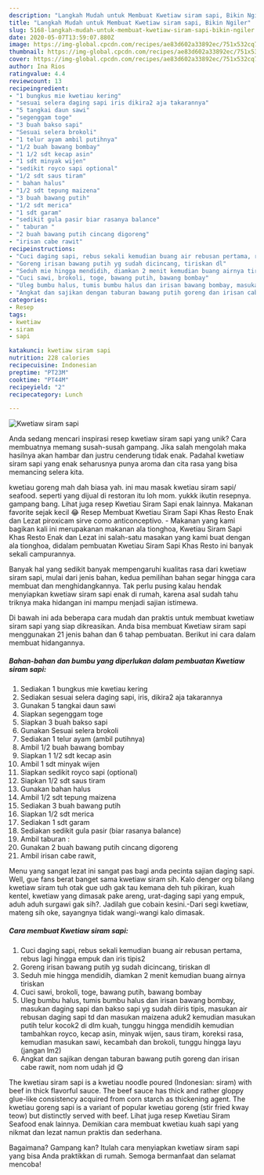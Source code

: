 ```yaml
---
description: "Langkah Mudah untuk Membuat Kwetiaw siram sapi, Bikin Ngiler"
title: "Langkah Mudah untuk Membuat Kwetiaw siram sapi, Bikin Ngiler"
slug: 5168-langkah-mudah-untuk-membuat-kwetiaw-siram-sapi-bikin-ngiler
date: 2020-05-07T13:59:07.880Z
image: https://img-global.cpcdn.com/recipes/ae83d602a33892ec/751x532cq70/kwetiaw-siram-sapi-foto-resep-utama.jpg
thumbnail: https://img-global.cpcdn.com/recipes/ae83d602a33892ec/751x532cq70/kwetiaw-siram-sapi-foto-resep-utama.jpg
cover: https://img-global.cpcdn.com/recipes/ae83d602a33892ec/751x532cq70/kwetiaw-siram-sapi-foto-resep-utama.jpg
author: Ina Rios
ratingvalue: 4.4
reviewcount: 13
recipeingredient:
- "1 bungkus mie kwetiau kering"
- "sesuai selera daging sapi iris dikira2 aja takarannya"
- "5 tangkai daun sawi"
- "segenggam toge"
- "3 buah bakso sapi"
- "Sesuai selera brokoli"
- "1 telur ayam ambil putihnya"
- "1/2 buah bawang bombay"
- "1 1/2 sdt kecap asin"
- "1 sdt minyak wijen"
- "sedikit royco sapi optional"
- "1/2 sdt saus tiram"
- " bahan halus"
- "1/2 sdt tepung maizena"
- "3 buah bawang putih"
- "1/2 sdt merica"
- "1 sdt garam"
- "sedikit gula pasir biar rasanya balance"
- " taburan "
- "2 buah bawang putih cincang digoreng"
- "irisan cabe rawit"
recipeinstructions:
- "Cuci daging sapi, rebus sekali kemudian buang air rebusan pertama, rebus lagi hingga empuk dan iris tipis2"
- "Goreng irisan bawang putih yg sudah dicincang, tiriskan dl"
- "Seduh mie hingga mendidih, diamkan 2 menit kemudian buang airnya tiriskan"
- "Cuci sawi, brokoli, toge, bawang putih, bawang bombay"
- "Uleg bumbu halus, tumis bumbu halus dan irisan bawang bombay, masukan daging sapi dan bakso sapi yg sudah diiris tipis, masukan air rebusan daging sapi td dan masukan maizena aduk2 kemudian masukan putih telur kocok2 di dlm kuah, tunggu hingga mendidih kemudian tambahkan royco, kecap asin, minyak wijen, saus tiram, koreksi rasa, kemudian masukan sawi, kecambah dan brokoli, tunggu hingga layu (jangan lm2)"
- "Angkat dan sajikan dengan taburan bawang putih goreng dan irisan cabe rawit, nom nom udah jd 😋"
categories:
- Resep
tags:
- kwetiaw
- siram
- sapi

katakunci: kwetiaw siram sapi 
nutrition: 228 calories
recipecuisine: Indonesian
preptime: "PT23M"
cooktime: "PT44M"
recipeyield: "2"
recipecategory: Lunch

---
```



![Kwetiaw siram sapi](https://img-global.cpcdn.com/recipes/ae83d602a33892ec/751x532cq70/kwetiaw-siram-sapi-foto-resep-utama.jpg)

Anda sedang mencari inspirasi resep kwetiaw siram sapi yang unik? Cara membuatnya memang susah-susah gampang. Jika salah mengolah maka hasilnya akan hambar dan justru cenderung tidak enak. Padahal kwetiaw siram sapi yang enak seharusnya punya aroma dan cita rasa yang bisa memancing selera kita.

kwetiau goreng mah dah biasa yah. ini mau masak kwetiau siram sapi/ seafood. seperti yang dijual di restoran itu loh mom. yukkk ikutin resepnya. gampang bang. Lihat juga resep Kwetiau Siram Sapi enak lainnya. Makanan favorite sejak kecil 😂 Resep Membuat Kwetiau Siram Sapi Khas Resto Enak dan Lezat piroxicam sirve como anticonceptivo. - Makanan yang kami bagikan kali ini merupakanan makanan ala tionghoa, Kwetiau Siram Sapi Khas Resto Enak dan Lezat ini salah-satu masakan yang kami buat dengan ala tionghoa, didalam pembuatan Kwetiau Siram Sapi Khas Resto ini banyak sekali campurannya.

Banyak hal yang sedikit banyak mempengaruhi kualitas rasa dari kwetiaw siram sapi, mulai dari jenis bahan, kedua pemilihan bahan segar hingga cara membuat dan menghidangkannya. Tak perlu pusing kalau hendak menyiapkan kwetiaw siram sapi enak di rumah, karena asal sudah tahu triknya maka hidangan ini mampu menjadi sajian istimewa.


Di bawah ini ada beberapa cara mudah dan praktis untuk membuat kwetiaw siram sapi yang siap dikreasikan. Anda bisa membuat Kwetiaw siram sapi menggunakan 21 jenis bahan dan 6 tahap pembuatan. Berikut ini cara dalam membuat hidangannya.

<!--inarticleads1-->

##### Bahan-bahan dan bumbu yang diperlukan dalam pembuatan Kwetiaw siram sapi:

1. Sediakan 1 bungkus mie kwetiau kering
1. Sediakan sesuai selera daging sapi, iris, dikira2 aja takarannya
1. Gunakan 5 tangkai daun sawi
1. Siapkan segenggam toge
1. Siapkan 3 buah bakso sapi
1. Gunakan Sesuai selera brokoli
1. Sediakan 1 telur ayam (ambil putihnya)
1. Ambil 1/2 buah bawang bombay
1. Siapkan 1 1/2 sdt kecap asin
1. Ambil 1 sdt minyak wijen
1. Siapkan sedikit royco sapi (optional)
1. Siapkan 1/2 sdt saus tiram
1. Gunakan  bahan halus
1. Ambil 1/2 sdt tepung maizena
1. Sediakan 3 buah bawang putih
1. Siapkan 1/2 sdt merica
1. Sediakan 1 sdt garam
1. Sediakan sedikit gula pasir (biar rasanya balance)
1. Ambil  taburan :
1. Gunakan 2 buah bawang putih cincang digoreng
1. Ambil irisan cabe rawit,


Menu yang sangat lezat ini sangat pas bagi anda pecinta sajian daging sapi. Well, gue fans berat banget sama kwetiaw siram sih. Kalo denger org bilang kwetiaw siram tuh otak gue udh gak tau kemana deh tuh pikiran, kuah kentel, kwetiaw yang dimasak pake areng, urat-daging sapi yang empuk, aduh aduh surgawi gak sih?. Jadilah gue cobain kesini.-Dari segi kwetiaw, mateng sih oke, sayangnya tidak wangi-wangi kalo dimasak. 

<!--inarticleads2-->

##### Cara membuat Kwetiaw siram sapi:

1. Cuci daging sapi, rebus sekali kemudian buang air rebusan pertama, rebus lagi hingga empuk dan iris tipis2
1. Goreng irisan bawang putih yg sudah dicincang, tiriskan dl
1. Seduh mie hingga mendidih, diamkan 2 menit kemudian buang airnya tiriskan
1. Cuci sawi, brokoli, toge, bawang putih, bawang bombay
1. Uleg bumbu halus, tumis bumbu halus dan irisan bawang bombay, masukan daging sapi dan bakso sapi yg sudah diiris tipis, masukan air rebusan daging sapi td dan masukan maizena aduk2 kemudian masukan putih telur kocok2 di dlm kuah, tunggu hingga mendidih kemudian tambahkan royco, kecap asin, minyak wijen, saus tiram, koreksi rasa, kemudian masukan sawi, kecambah dan brokoli, tunggu hingga layu (jangan lm2)
1. Angkat dan sajikan dengan taburan bawang putih goreng dan irisan cabe rawit, nom nom udah jd 😋


The kwetiau siram sapi is a kwetiau noodle poured (Indonesian: siram) with beef in thick flavorful sauce. The beef sauce has thick and rather gloppy glue-like consistency acquired from corn starch as thickening agent. The kwetiau goreng sapi is a variant of popular kwetiau goreng (stir fried kway teow) but distinctly served with beef. Lihat juga resep Kwetiau Siram Seafood enak lainnya. Demikian cara membuat kwetiau kuah sapi yang nikmat dan lezat namun praktis dan sederhana. 

Bagaimana? Gampang kan? Itulah cara menyiapkan kwetiaw siram sapi yang bisa Anda praktikkan di rumah. Semoga bermanfaat dan selamat mencoba!
